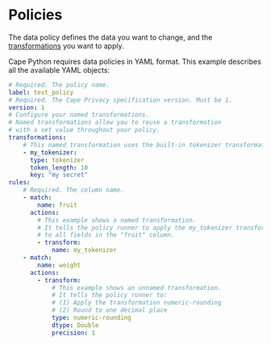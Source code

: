 # Policies

The data policy defines the data you want to change, and the [transformations](transformations.md) you want to apply.

Cape Python requires data policies in YAML format. This example describes all the available YAML objects:

``` yaml
# Required. The policy name.
label: test_policy
# Required. The Cape Privacy specification version. Must be 1.
version: 1
# Configure your named transformations.
# Named transformations allow you to reuse a transformation
# with a set value throughout your policy.
transformations:
    # This named transformation uses the built-in tokenizer transformation
    - my_tokenizer:
      type: tokenizer
      token_length: 10
      key: "my secret"
rules:
    # Required. The column name.
    - match: 
        name: fruit
      actions:
        # This example shows a named transformation.
        # It tells the policy runner to apply the my_tokenizer transformation
        # to all fields in the "fruit" column.
        - transform:
            name: my_tokenizer
    - match: 
        name: weight
      actions:
        - transform:
            # This example shows an unnamed transformation.
            # It tells the policy runner to:
            # (1) Apply the transformation numeric-rounding 
            # (2) Round to one decimal place
            type: numeric-rounding
            dtype: Double
            precision: 1
```

